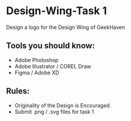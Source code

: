 # Design-Wing-Task 1
Design a logo for the Design Wing of GeekHaven

## Tools you should know:
- Adobe Photoshop
- Adobe Illustrator / COREL Draw
- Figma / Adobe XD

## Rules:
- Originality of the Design is Encouraged.
- Submit .png / .svg files for task 1
